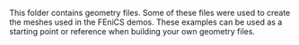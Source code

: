 This folder contains geometry files. Some of these files were used to create the meshes used in the FEniCS demos.
These examples can be used as a starting point or reference when building your own geometry files.
